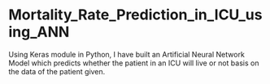 # Mortality_Rate_Prediction_in_ICU_using_ANN
Using Keras module in Python, I have built an Artificial Neural Network Model which predicts whether the patient in an ICU will live or not basis on the data of the patient  given.
